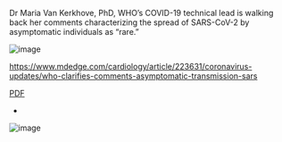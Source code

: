 
Dr Maria Van Kerkhove, PhD, WHO’s COVID-19 technical lead is walking back her comments characterizing the spread of SARS-CoV-2 by asymptomatic individuals as “rare.”

![image](https://user-images.githubusercontent.com/30849720/131161788-6670905f-ce1b-46a1-bfd1-ffcadf48df72.png)


https://www.mdedge.com/cardiology/article/223631/coronavirus-updates/who-clarifies-comments-asymptomatic-transmission-sars

[PDF](https://github.com/pourmalek/covir2/blob/main/sandbox/timeline/WHO%20clarifies%20comments%20on%20asymptomatic%20transmission%20of%20SARS-CoV-2%20%7C%20MDedge%20Cardiology.pdf)



*

![image](https://user-images.githubusercontent.com/30849720/131180315-53004c1c-990a-42b9-a7e9-1f669f426ec0.png)

